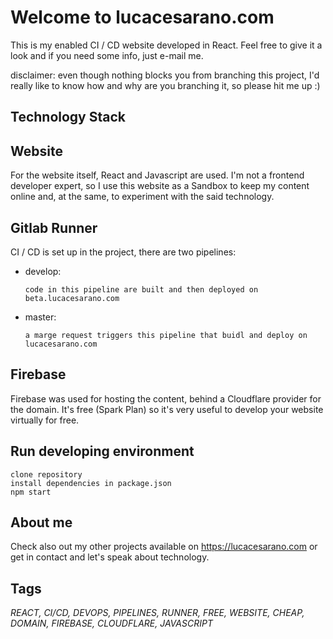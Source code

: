 # Welcome to lucacesarano.com

This is my enabled CI / CD website developed in React. Feel free to give it a look and if you need some info, just
e-mail me.

disclaimer: even though nothing blocks you from branching this project, I'd really like to know how and why are you
branching it, so please hit me up :)

## Technology Stack

## Website

For the website itself, React and Javascript are used. I'm not a frontend developer expert, so I use this website as a
Sandbox to keep my content online and, at the same, to experiment with the said technology.

## Gitlab Runner

CI / CD is set up in the project, there are two pipelines:

- develop:

      code in this pipeline are built and then deployed on beta.lucacesarano.com
- master:

      a marge request triggers this pipeline that buidl and deploy on lucacesarano.com

## Firebase

Firebase was used for hosting the content, behind a Cloudflare provider for the domain. It's free (Spark Plan) so it's
very useful to develop your website virtually for free.

## Run developing environment

    clone repository
    install dependencies in package.json
    npm start

## About me

Check also out my other projects available on https://lucacesarano.com or get in contact and let's speak about
technology.

## Tags

*REACT, CI/CD, DEVOPS, PIPELINES, RUNNER, FREE, WEBSITE, CHEAP, DOMAIN, FIREBASE, CLOUDFLARE, JAVASCRIPT*
